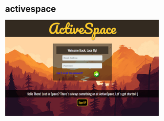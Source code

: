 # activespace
![Alt text](/assets/images/screenshot-localhost-8080-2017-04-21-02-11-55.png?raw=true "Landing")
